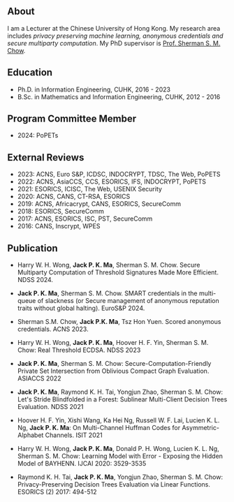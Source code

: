 
## About
I am a Lecturer at the Chinese University of Hong Kong. My research area includes *privacy preserving machine learning, anonymous credentials and secure multiparty computation*. My PhD supervisor is [Prof. Sherman S. M. Chow](https://staff.ie.cuhk.edu.hk/~smchow/).

## Education
- Ph.D. in Information Engineering, CUHK, 2016 - 2023 
- B.Sc. in Mathematics and Information Engineering, CUHK, 2012 - 2016

## Program Committee Member

- 2024: PoPETs

## External Reviews 
 
- 2023: ACNS, Euro S&P, ICDSC, INDOCRYPT, TDSC, The Web, PoPETS
- 2022: ACNS, AsiaCCS, CCS, ESORICS, IFS, INDOCRYPT, PoPETS
- 2021: ESORICS, ICISC, The Web, USENIX Security 
- 2020: ACNS, CANS, CT-RSA, ESORICS 
- 2019: ACNS, Africacrypt, CANS, ESORICS, SecureComm 
- 2018: ESORICS, SecureComm
- 2017: ACNS, ESORICS, ISC, PST, SecureComm  
- 2016: CANS, Inscrypt, WPES


## Publication

- Harry W. H. Wong, **Jack P. K. Ma**, Sherman S. M. Chow. Secure Multiparty Computation of Threshold Signatures Made More Efficient. NDSS 2024.

- **Jack P. K. Ma**, Sherman S. M. Chow. SMART credentials in the multi-queue of slackness (or Secure management of anonymous reputation traits without global halting). EuroS&P 2024.

- Sherman S.M. Chow, **Jack P.K. Ma**, Tsz Hon Yuen. Scored anonymous credentials. ACNS 2023.

- Harry W. H. Wong, **Jack P. K. Ma**, Hoover H. F. Yin, Sherman S. M. Chow: Real Threshold ECDSA. NDSS 2023

- **Jack P. K. Ma**, Sherman S. M. Chow: Secure-Computation-Friendly Private Set Intersection from Oblivious Compact Graph Evaluation. ASIACCS 2022

- **Jack P. K. Ma**, Raymond K. H. Tai, Yongjun Zhao, Sherman S. M. Chow: Let's Stride Blindfolded in a Forest: Sublinear Multi-Client Decision Trees Evaluation. NDSS 2021

- Hoover H. F. Yin, Xishi Wang, Ka Hei Ng, Russell W. F. Lai, Lucien K. L. Ng, **Jack P. K. Ma**: On Multi-Channel Huffman Codes for Asymmetric-Alphabet Channels. ISIT 2021

- Harry W. H. Wong, **Jack P. K. Ma**, Donald P. H. Wong, Lucien K. L. Ng, Sherman S. M. Chow: Learning Model with Error - Exposing the Hidden Model of BAYHENN. IJCAI 2020: 3529-3535

- Raymond K. H. Tai, **Jack P. K. Ma**, Yongjun Zhao, Sherman S. M. Chow: Privacy-Preserving Decision Trees Evaluation via Linear Functions. ESORICS (2) 2017: 494-512
